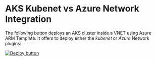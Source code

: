 # AKS Kubenet vs Azure Network Integration

The following button deploys an AKS cluster inside a VNET using Azure ARM Template.  It offers to deploy either the *kubenet* or *Azure* Network plugins:

[![Deploy button](http://azuredeploy.net/deploybutton.png)](https://portal.azure.com/#create/Microsoft.Template/uri/https%3A%2F%2Fraw.githubusercontent.com%2Fbhaskar-chenchu%2Faks%2Fmaster%2Faks-kubenet%2Fdeploy.json)


